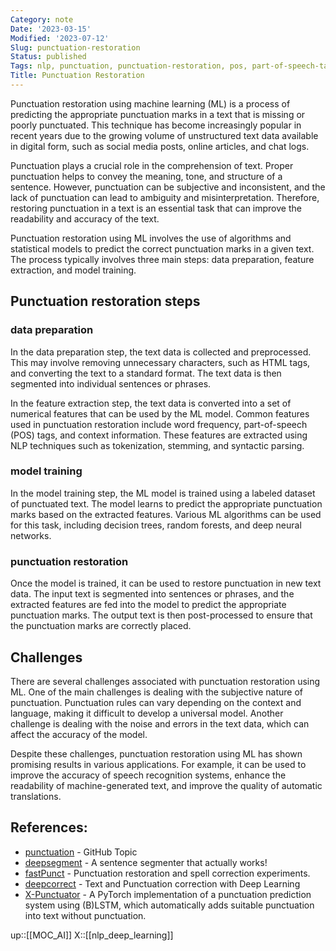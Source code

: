 ```yaml
---
Category: note
Date: '2023-03-15'
Modified: '2023-07-12'
Slug: punctuation-restoration
Status: published
Tags: nlp, punctuation, punctuation-restoration, pos, part-of-speech-tagging, tokenization, stemming, random-forest, decision-trees
Title: Punctuation Restoration
---
```


Punctuation restoration using machine learning (ML) is a process of predicting the appropriate punctuation marks in a text that is missing or poorly punctuated. This technique has become increasingly popular in recent years due to the growing volume of unstructured text data available in digital form, such as social media posts, online articles, and chat logs.

Punctuation plays a crucial role in the comprehension of text. Proper punctuation helps to convey the meaning, tone, and structure of a sentence. However, punctuation can be subjective and inconsistent, and the lack of punctuation can lead to ambiguity and misinterpretation. Therefore, restoring punctuation in a text is an essential task that can improve the readability and accuracy of the text.

Punctuation restoration using ML involves the use of algorithms and statistical models to predict the correct punctuation marks in a given text. The process typically involves three main steps: data preparation, feature extraction, and model training.

## Punctuation restoration steps
### data preparation
In the data preparation step, the text data is collected and preprocessed. This may involve removing unnecessary characters, such as HTML tags, and converting the text to a standard format. The text data is then segmented into individual sentences or phrases.

In the feature extraction step, the text data is converted into a set of numerical features that can be used by the ML model. Common features used in punctuation restoration include word frequency, part-of-speech (POS) tags, and context information. These features are extracted using NLP techniques such as tokenization, stemming, and syntactic parsing.

### model training
In the model training step, the ML model is trained using a labeled dataset of punctuated text. The model learns to predict the appropriate punctuation marks based on the extracted features. Various ML algorithms can be used for this task, including decision trees, random forests, and deep neural networks.

### punctuation restoration
Once the model is trained, it can be used to restore punctuation in new text data. The input text is segmented into sentences or phrases, and the extracted features are fed into the model to predict the appropriate punctuation marks. The output text is then post-processed to ensure that the punctuation marks are correctly placed.

## Challenges
There are several challenges associated with punctuation restoration using ML. One of the main challenges is dealing with the subjective nature of punctuation. Punctuation rules can vary depending on the context and language, making it difficult to develop a universal model. Another challenge is dealing with the noise and errors in the text data, which can affect the accuracy of the model.

Despite these challenges, punctuation restoration using ML has shown promising results in various applications. For example, it can be used to improve the accuracy of speech recognition systems, enhance the readability of machine-generated text, and improve the quality of automatic translations.

## References:
- [punctuation](https://github.com/topics/punctuation) -  GitHub Topic
- [deepsegment](https://github.com/notAI-tech/deepsegment) - A sentence segmenter that actually works!
- [fastPunct](https://github.com/notAI-tech/fastPunct) - Punctuation restoration and spell correction experiments.
- [deepcorrect](https://github.com/bedapudi6788/deepcorrect) - Text and Punctuation correction with Deep Learning
- [X-Punctuator](https://github.com/kaituoxu/X-Punctuator) - A PyTorch implementation of a punctuation prediction system using (B)LSTM, which automatically adds suitable punctuation into text without punctuation.

up::[[MOC_AI]]
X::[[nlp_deep_learning]]